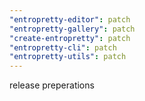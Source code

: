 ```yaml
---
"entropretty-editor": patch
"entropretty-gallery": patch
"create-entropretty": patch
"entropretty-cli": patch
"entropretty-utils": patch
---
```


release preperations
